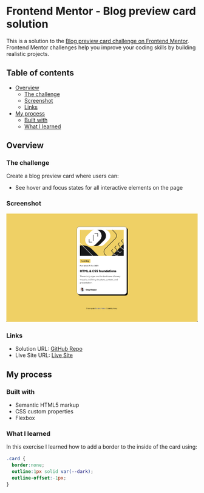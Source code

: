 # Frontend Mentor - Blog preview card solution

This is a solution to the [Blog preview card challenge on Frontend Mentor](https://www.frontendmentor.io/challenges/blog-preview-card-ckPaj01IcS). Frontend Mentor challenges help you improve your coding skills by building realistic projects. 

## Table of contents

- [Overview](#overview)
  - [The challenge](#the-challenge)
  - [Screenshot](#screenshot)
  - [Links](#links)
- [My process](#my-process)
  - [Built with](#built-with)
  - [What I learned](#what-i-learned)


## Overview

### The challenge
Create a blog preview card where users can:

- See hover and focus states for all interactive elements on the page

### Screenshot

![](./screenshot.png)

### Links

- Solution URL: [GitHub Repo](https://github.com/kelseyjhayes/Blog-Preview-Card)
- Live Site URL: [Live Site](https://kelseyjhayes.github.io/Blog-Preview-Card/)

## My process

### Built with

- Semantic HTML5 markup
- CSS custom properties
- Flexbox

### What I learned

In this exercise I learned how to add a border to the inside of the card using:

```css
.card {
  border:none;
  outline:1px solid var(--dark);
  outline-offset:-1px;
}
```
